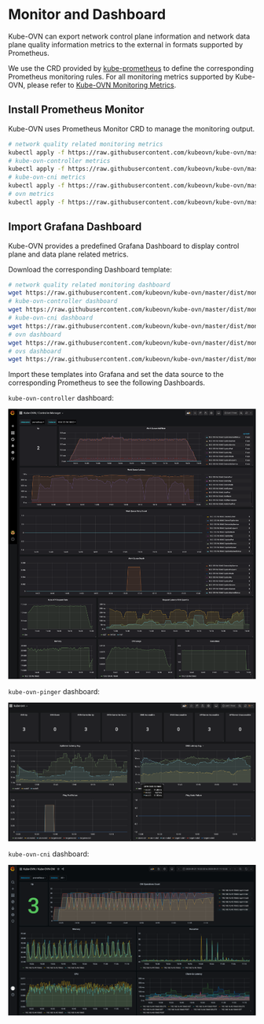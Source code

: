 # Monitor and Dashboard

Kube-OVN can export network control plane information and network data plane quality information metrics to the external in formats supported by Prometheus.

We use the CRD provided by [kube-prometheus](https://github.com/coreos/kube-prometheus) to define the corresponding Prometheus monitoring rules.
For all monitoring metrics supported by Kube-OVN, please refer to [Kube-OVN Monitoring Metrics](../reference/metrics.en.md).

## Install Prometheus Monitor

Kube-OVN uses Prometheus Monitor CRD to manage the monitoring output.

```bash
# network quality related monitoring metrics
kubectl apply -f https://raw.githubusercontent.com/kubeovn/kube-ovn/master/dist/monitoring/pinger-monitor.yaml
# kube-ovn-controller metrics
kubectl apply -f https://raw.githubusercontent.com/kubeovn/kube-ovn/master/dist/monitoring/controller-monitor.yaml
# kube-ovn-cni metrics
kubectl apply -f https://raw.githubusercontent.com/kubeovn/kube-ovn/master/dist/monitoring/cni-monitor.yaml
# ovn metrics
kubectl apply -f https://raw.githubusercontent.com/kubeovn/kube-ovn/master/dist/monitoring/ovn-monitor.yaml
```

## Import Grafana Dashboard

Kube-OVN provides a predefined Grafana Dashboard to display control plane and data plane related metrics.

Download the corresponding Dashboard template:

```bash
# network quality related monitoring dashboard
wget https://raw.githubusercontent.com/kubeovn/kube-ovn/master/dist/monitoring/pinger-grafana.json
# kube-ovn-controller dashboard
wget https://raw.githubusercontent.com/kubeovn/kube-ovn/master/dist/monitoring/controller-grafana.json
# kube-ovn-cni dashboard
wget https://raw.githubusercontent.com/kubeovn/kube-ovn/master/dist/monitoring/cni-grafana.json
# ovn dashboard
wget https://raw.githubusercontent.com/kubeovn/kube-ovn/master/dist/monitoring/ovn-grafana.json
# ovs dashboard
wget https://raw.githubusercontent.com/kubeovn/kube-ovn/master/dist/monitoring/ovs-grafana.json
```

Import these templates into Grafana and set the data source to the corresponding Prometheus to see the following Dashboards.

`kube-ovn-controller` dashboard:

![controller](../static/controller-grafana.png)

`kube-ovn-pinger` dashboard:

![pinger](../static/pinger-grafana.png)

`kube-ovn-cni` dashboard:

![cni](../static/cni-grafana.png)

